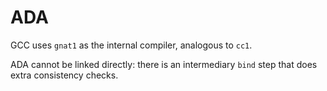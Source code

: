 # ADA

GCC uses `gnat1` as the internal compiler, analogous to `cc1`.

ADA cannot be linked directly: there is an intermediary `bind` step that does extra consistency checks.
